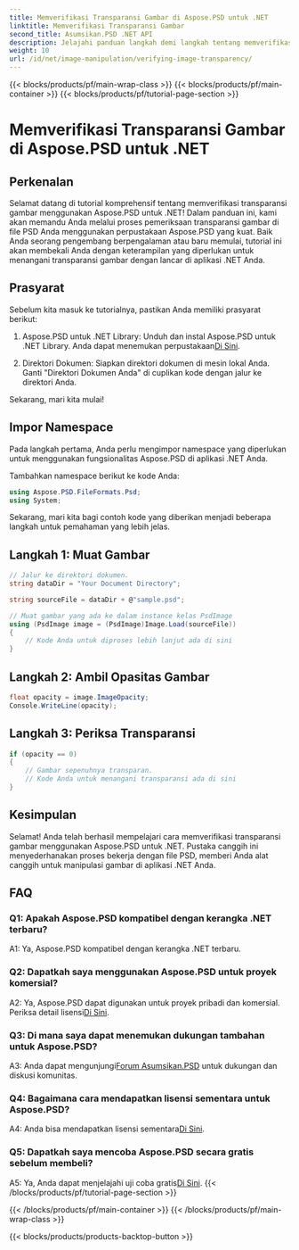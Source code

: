 ```yaml
---
title: Memverifikasi Transparansi Gambar di Aspose.PSD untuk .NET
linktitle: Memverifikasi Transparansi Gambar
second_title: Asumsikan.PSD .NET API
description: Jelajahi panduan langkah demi langkah tentang memverifikasi transparansi gambar di Aspose.PSD untuk .NET.
weight: 10
url: /id/net/image-manipulation/verifying-image-transparency/
---
```


{{< blocks/products/pf/main-wrap-class >}}
{{< blocks/products/pf/main-container >}}
{{< blocks/products/pf/tutorial-page-section >}}

# Memverifikasi Transparansi Gambar di Aspose.PSD untuk .NET

## Perkenalan

Selamat datang di tutorial komprehensif tentang memverifikasi transparansi gambar menggunakan Aspose.PSD untuk .NET! Dalam panduan ini, kami akan memandu Anda melalui proses pemeriksaan transparansi gambar di file PSD Anda menggunakan perpustakaan Aspose.PSD yang kuat. Baik Anda seorang pengembang berpengalaman atau baru memulai, tutorial ini akan membekali Anda dengan keterampilan yang diperlukan untuk menangani transparansi gambar dengan lancar di aplikasi .NET Anda.

## Prasyarat

Sebelum kita masuk ke tutorialnya, pastikan Anda memiliki prasyarat berikut:

1.  Aspose.PSD untuk .NET Library: Unduh dan instal Aspose.PSD untuk .NET Library. Anda dapat menemukan perpustakaan[Di Sini](https://releases.aspose.com/psd/net/).

2. Direktori Dokumen: Siapkan direktori dokumen di mesin lokal Anda. Ganti "Direktori Dokumen Anda" di cuplikan kode dengan jalur ke direktori Anda.

Sekarang, mari kita mulai!

## Impor Namespace

Pada langkah pertama, Anda perlu mengimpor namespace yang diperlukan untuk menggunakan fungsionalitas Aspose.PSD di aplikasi .NET Anda.

Tambahkan namespace berikut ke kode Anda:

```csharp
using Aspose.PSD.FileFormats.Psd;
using System;
```

Sekarang, mari kita bagi contoh kode yang diberikan menjadi beberapa langkah untuk pemahaman yang lebih jelas.

## Langkah 1: Muat Gambar

```csharp
// Jalur ke direktori dokumen.
string dataDir = "Your Document Directory";

string sourceFile = dataDir + @"sample.psd";

// Muat gambar yang ada ke dalam instance kelas PsdImage
using (PsdImage image = (PsdImage)Image.Load(sourceFile))
{
    // Kode Anda untuk diproses lebih lanjut ada di sini
}
```

## Langkah 2: Ambil Opasitas Gambar

```csharp
float opacity = image.ImageOpacity;
Console.WriteLine(opacity);
```

## Langkah 3: Periksa Transparansi

```csharp
if (opacity == 0)
{
    // Gambar sepenuhnya transparan.
    // Kode Anda untuk menangani transparansi ada di sini
}
```

## Kesimpulan

Selamat! Anda telah berhasil mempelajari cara memverifikasi transparansi gambar menggunakan Aspose.PSD untuk .NET. Pustaka canggih ini menyederhanakan proses bekerja dengan file PSD, memberi Anda alat canggih untuk manipulasi gambar di aplikasi .NET Anda.

## FAQ

### Q1: Apakah Aspose.PSD kompatibel dengan kerangka .NET terbaru?

A1: Ya, Aspose.PSD kompatibel dengan kerangka .NET terbaru.

### Q2: Dapatkah saya menggunakan Aspose.PSD untuk proyek komersial?

 A2: Ya, Aspose.PSD dapat digunakan untuk proyek pribadi dan komersial. Periksa detail lisensi[Di Sini](https://purchase.aspose.com/buy).

### Q3: Di mana saya dapat menemukan dukungan tambahan untuk Aspose.PSD?

 A3: Anda dapat mengunjungi[Forum Asumsikan.PSD](https://forum.aspose.com/c/psd/34) untuk dukungan dan diskusi komunitas.

### Q4: Bagaimana cara mendapatkan lisensi sementara untuk Aspose.PSD?

 A4: Anda bisa mendapatkan lisensi sementara[Di Sini](https://purchase.aspose.com/temporary-license/).

### Q5: Dapatkah saya mencoba Aspose.PSD secara gratis sebelum membeli?

A5: Ya, Anda dapat menjelajahi uji coba gratis[Di Sini](https://releases.aspose.com/).
{{< /blocks/products/pf/tutorial-page-section >}}

{{< /blocks/products/pf/main-container >}}
{{< /blocks/products/pf/main-wrap-class >}}

{{< blocks/products/products-backtop-button >}}
